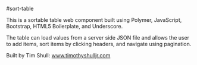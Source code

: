 #sort-table

This is a sortable table web component built using Polymer, JavaScript, Bootstrap, HTML5 Boilerplate, and Underscore.

The table can load values from a server side JSON file and allows the user to add items, sort items by clicking headers, and navigate using pagination. 

Built by Tim Shull: www.timothyshulljr.com